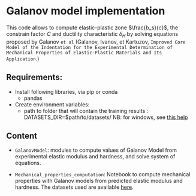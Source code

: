 # Galanov model implementation

This code allows to compute elastic-plastic zone $\frac{b_s}{c}$, the constrain factor $C$ and ductility characteristic $\delta_H$ by solving equations proposed by Galanov `et al` (Galanov, Ivanov, et Kartuzov, `Improved Core Model of the Indentation for the Experimental Determination of Mechanical Properties of Elastic-Plastic Materials and Its Application`.)

## Requirements:
* Install following libraries, via pip or conda
	* pandas 
* Create environment variables:
	* path to folder that will contain the training results : DATASETS_DIR=$path/to/datasets/ 
NB: for windows, see [this help](https://docs.oracle.com/en/database/oracle/machine-learning/oml4r/1.5.1/oread/creating-and-modifying-environment-variables-on-windows.html)

## Content 

* `GalanovModel`: modules to compute values of Galanov Model from experimental elastic modulus and hardness, and solve system of equations.

* `Mechanical_properties_computation`: Notebook to compute mechanical properties with Galanov models from predicted elastic modulus and hardness. The datasets used are available [here](https://zenodo.org/record/6104937#.Yg4ifC9ziRs). 